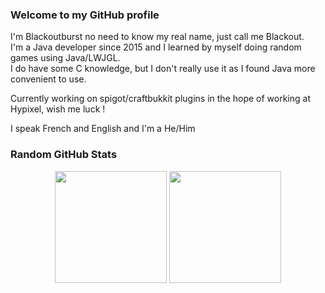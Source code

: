 ### Welcome to my GitHub profile

I'm Blackoutburst no need to know my real name, just call me Blackout.\
I'm a Java developer since 2015 and I learned by myself doing random games using Java/LWJGL.\
I do have some C knowledge, but I don't really use it as I found Java more convenient to use.

Currently working on spigot/craftbukkit plugins in the hope of working at Hypixel, wish me luck !

I speak French and English and I'm a He/Him

### Random GitHub Stats

<div align="center">
  <img height="179em" src="https://github-readme-stats.vercel.app/api?username=Blackoutburst&count_private=true&show_icons=true&include_all_commits=true&border_color=bf00ff&title_color=bf00ff&text_color=d4b5ff&icon_color=e600ff&bg_color=DEG,400047,2d0047" />
  <img height="179em" src="https://github-readme-stats.vercel.app/api/top-langs/?username=Blackoutburst&layout=compact&border_color=bf00ff&title_color=bf00ff&text_color=d4b5ff&icon_color=e600ff&bg_color=DEG,2d0047,400047" />
</div>
